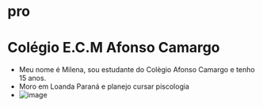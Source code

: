 # pro
# Colégio E.C.M Afonso Camargo 
* Meu nome é Milena, sou estudante do Colègio Afonso Camargo e tenho 15 anos.
* Moro em Loanda Paraná e planejo cursar piscologia
* ![image](https://github.com/miicris/miicris/assets/145033437/b6e9c19e-d020-4a1b-abed-a5cd671a2831)
